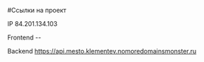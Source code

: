 #Ссылки на проект

IP 84.201.134.103

Frontend --

Backend https://api.mesto.klementev.nomoredomainsmonster.ru
